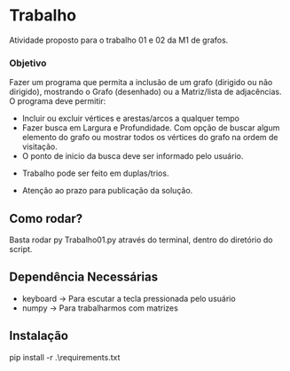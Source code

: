 # Trabalho
Atividade proposto para o trabalho 01 e 02 da M1 de grafos.

### Objetivo
Fazer um programa que permita a inclusão de um grafo (dirigido ou não dirigido), mostrando o Grafo (desenhado) ou a Matriz/lista de adjacências.
O programa deve permitir:
- Incluir ou excluir vértices e arestas/arcos a qualquer tempo
- Fazer busca em Largura e Profundidade. Com opção de buscar algum elemento do grafo ou mostrar todos os vértices do grafo na ordem de visitação.
- O ponto de inicio da busca deve ser informado pelo usuário.

* Trabalho pode ser feito em duplas/trios.

* Atenção ao prazo para publicação da solução.

## Como rodar?
Basta rodar py Trabalho01.py através do terminal, dentro do diretório do script.

## Dependência Necessárias
* keyboard -> Para escutar a tecla pressionada pelo usuário
* numpy -> Para trabalharmos com matrizes

## Instalação
pip install -r .\requirements.txt
